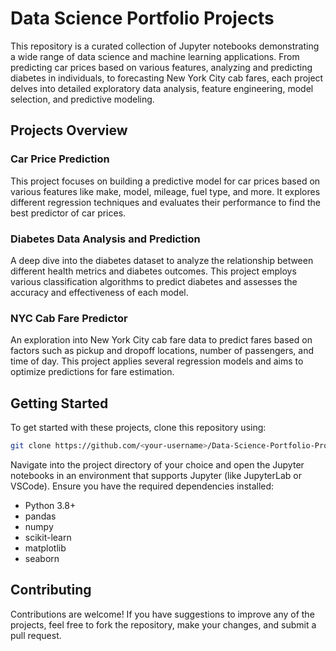 # Data Science Portfolio Projects

This repository is a curated collection of Jupyter notebooks demonstrating a wide range of data science and machine learning applications. From predicting car prices based on various features, analyzing and predicting diabetes in individuals, to forecasting New York City cab fares, each project delves into detailed exploratory data analysis, feature engineering, model selection, and predictive modeling.

## Projects Overview

### Car Price Prediction
This project focuses on building a predictive model for car prices based on various features like make, model, mileage, fuel type, and more. It explores different regression techniques and evaluates their performance to find the best predictor of car prices.

### Diabetes Data Analysis and Prediction
A deep dive into the diabetes dataset to analyze the relationship between different health metrics and diabetes outcomes. This project employs various classification algorithms to predict diabetes and assesses the accuracy and effectiveness of each model.

### NYC Cab Fare Predictor
An exploration into New York City cab fare data to predict fares based on factors such as pickup and dropoff locations, number of passengers, and time of day. This project applies several regression models and aims to optimize predictions for fare estimation.

## Getting Started

To get started with these projects, clone this repository using:

```bash
git clone https://github.com/<your-username>/Data-Science-Portfolio-Projects.git
```

Navigate into the project directory of your choice and open the Jupyter notebooks in an environment that supports Jupyter (like JupyterLab or VSCode). Ensure you have the required dependencies installed:

- Python 3.8+
- pandas
- numpy
- scikit-learn
- matplotlib
- seaborn

## Contributing

Contributions are welcome! If you have suggestions to improve any of the projects, feel free to fork the repository, make your changes, and submit a pull request.
